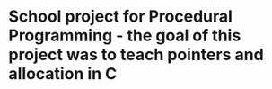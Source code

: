 # School project for Procedural Programming - the goal of this project was to teach pointers and allocation in C
